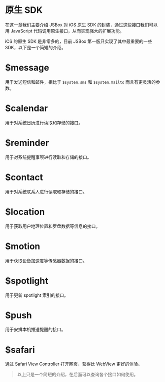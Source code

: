 # 原生 SDK

在这一章我们主要介绍 JSBox 对 iOS 原生 SDK 的封装，通过这些接口我们可以用 JavaScript 代码调用原生接口，从而实现强大的扩展功能。

iOS 的原生 SDK 是非常多的，目前 JSBox 第一版只实现了其中最重要的一些 SDK，以下是一个简短的介绍。

# $message

用于发送短信和邮件，相比于 `$system.sms` 和 `$system.mailto` 而言有更灵活的参数。

# $calendar

用于对系统日历进行读取和存储的接口。

# $reminder

用于对系统提醒事项进行读取和存储的接口。

# $contact

用于对系统联系人进行读取和存储的接口。

# $location

用于获取用户地理位置和罗盘数据等信息的接口。

# $motion

用于获取设备加速度等传感器数据的接口。

# $spotlight

用于更新 spotlight 索引的接口。

# $push

用于安排本机推送提醒的接口。

# $safari

通过 Safari View Controller 打开网页，获得比 WebView 更好的体验。

> 以上只是一个简短的介绍，在后面可以查询各个接口如何使用。